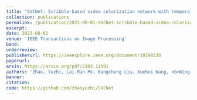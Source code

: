 ```yaml
---
title: "SVCNet: Scribble-based video colorization network with temporal aggregation"
collection: publications
permalink: /publication/2023-08-01-SVCNet-Scribble-based-video-colorization-network-with-temporal-aggregation
excerpt: 
date: 2023-08-01
venue: 'IEEE Transactions on Image Processing'
band: 
underreview:
publisherurl: https://ieeexplore.ieee.org/document/10198230
paperurl: 
arxiv: https://arxiv.org/pdf/2303.11591
authors: 'Zhao, Yuzhi, Lai-Man Po, Kangcheng Liu, Xuehui Wang, <b>Wing-Yin Yu</b>, Pengfei Xian, Yujia Zhang, and Mengyang Liu'
banner: 
citation: 
code: https://github.com/zhaoyuzhi/SVCNet
---
```

